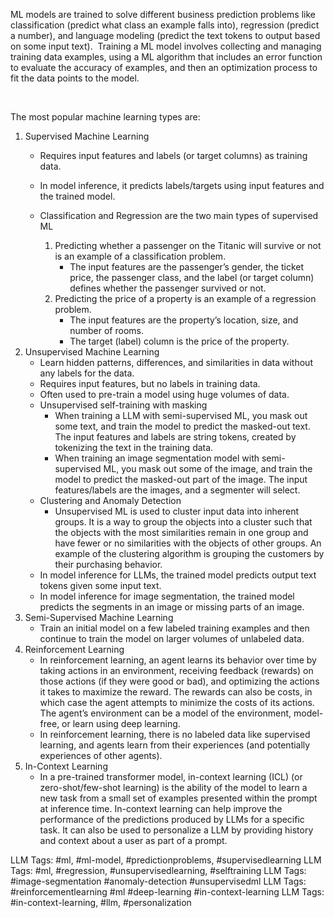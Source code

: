 ML models are trained to solve different business prediction problems like classification (predict what class an example falls into), regression (predict a number), and language modeling (predict the text tokens to output based on some input text).  Training a ML model involves collecting and managing training data examples, using a ML algorithm that includes an error function to evaluate the accuracy of examples, and then an optimization process to fit the data points to the model.

‍

The most popular machine learning types are:

1. Supervised Machine Learning
	* Requires input features and labels (or target columns) as training data.
	* In model inference, it predicts labels/targets using input features and the trained model.
	* Classification and Regression are the two main types of supervised ML
	
		1. Predicting whether a passenger on the Titanic will survive or not is an example of a classification problem.
			+ The input features are the passenger’s gender, the ticket price, the passenger class, and the label (or target column) defines whether the passenger survived or not.
		2. Predicting the price of a property is an example of a regression problem.
			+ The input features are the property’s location, size, and number of rooms.
			+ The target (label) column is the price of the property.
2. Unsupervised Machine Learning
	* Learn hidden patterns, differences, and similarities in data without any labels for the data.
	* Requires input features, but no labels in training data.
	* Often used to pre-train a model using huge volumes of data.
	* Unsupervised self-training with masking
		+ When training a LLM with semi-supervised ML, you mask out some text, and train the model to predict the masked-out text. The input features and labels are string tokens, created by tokenizing the text in the training data.
		+ When training an image segmentation model with semi-supervised ML, you mask out some of the image, and train the model to predict the masked-out part of the image. The input features/labels are the images, and a segmenter will select.
	* Clustering and Anomaly Detection
		+ Unsupervised ML is used to cluster input data into inherent groups. It is a way to group the objects into a cluster such that the objects with the most similarities remain in one group and have fewer or no similarities with the objects of other groups. An example of the clustering algorithm is grouping the customers by their purchasing behavior.
	* In model inference for LLMs, the trained model predicts output text tokens given some input text.
	* In model inference for image segmentation, the trained model predicts the segments in an image or missing parts of an image.
3. Semi-Supervised Machine Learning
	* Train an initial model on a few labeled training examples and then continue to train the model on larger volumes of unlabeled data.
4. Reinforcement Learning
	* In reinforcement learning, an agent learns its behavior over time by taking actions in an environment, receiving feedback (rewards) on those actions (if they were good or bad), and optimizing the actions it takes to maximize the reward. The rewards can also be costs, in which case the agent attempts to minimize the costs of its actions. The agent’s environment can be a model of the environment, model-free, or learn using deep learning.
	* In reinforcement learning, there is no labeled data like supervised learning, and agents learn from their experiences (and potentially experiences of other agents).
5. In-Context Learning
	* In a pre-trained transformer model, in-context learning (ICL) (or zero-shot/few-shot learning) is the ability of the model to learn a new task from a small set of examples presented within the prompt at inference time. In-context learning can help improve the performance of the predictions produced by LLMs for a specific task. It can also be used to personalize a LLM by providing history and context about a user as part of a prompt.

LLM Tags:  #ml, #ml-model, #predictionproblems, #supervisedlearning
LLM Tags:  #ml, #regression, #unsupervisedlearning, #selftraining
LLM Tags:  #image-segmentation #anomaly-detection #unsupervisedml
LLM Tags:  #reinforcementlearning #ml #deep-learning #in-context-learning
LLM Tags:  #in-context-learning, #llm, #personalization